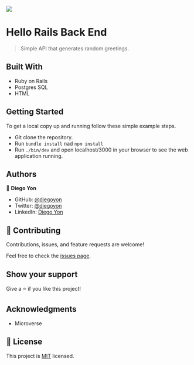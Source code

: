 ![](https://img.shields.io/badge/Microverse-blueviolet)

# Hello Rails Back End

> Simple API that generates random greetings.

## Built With

- Ruby on Rails
- Postgres SQL
- HTML

## Getting Started

To get a local copy up and running follow these simple example steps.

- Git clone the repository.
- Run `bundle install` nad `npm install`
- Run `./bin/dev` and open localhost/3000 in your browser to see the web application running.

## Authors

👤 **Diego Yon**

- GitHub: [@diegoyon](https://github.com/diegoyon)
- Twitter: [@diegoyon](https://twitter.com/diegoyon)
- LinkedIn: [Diego Yon](https://www.linkedin.com/in/diego-yon/)

## 🤝 Contributing

Contributions, issues, and feature requests are welcome!

Feel free to check the [issues page](../../issues/).

## Show your support

Give a ⭐️ if you like this project!

## Acknowledgments

- Microverse

## 📝 License

This project is [MIT](./LICENSE) licensed.
